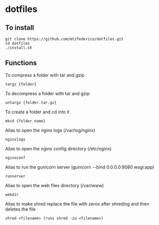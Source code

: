 # dotfiles

## To install ##
```
git clone https://github.com/mtzfederico/dotfiles.git
cd dotfiles
./install.sh
```

## Functions ##
To compress a folder with tar and gzip
```
targz {folder}
```

To decompress a folder with tar and gzip
```
untargz {folder.tar.gz}
```

To create a folder and cd into it
```
mkcd {folder name}
```

Alias to open the nginx logs (/var/log/nginx)
```
nginxlogs
```

Alias to open the nginx config directory (/etc/nginx)
```
nginxconf
```

Alias to run the gunicorn server (gunicorn --bind 0.0.0.0:9080 wsgi:app)
```
runserver
```

Alias to open the web files directory (/var/www)
```
webdir
```

Alias to make shred replace the file with zeros after shreding and then deletes the file
```
shred <filename> (runs shred -zu <filename>)
```
